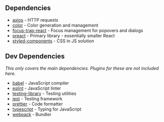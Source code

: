 ## Dependencies

- [axios](https://axios-http.com/) - HTTP requests
- [color](https://github.com/Qix-/color) - Color generation and management
- [focus-trap-react](https://github.com/focus-trap/focus-trap-react) - Focus management for popovers and dialogs
- [preact](https://preactjs.com/) - Primary library - essentially smaller React
- [styled-components](https://styled-components.com/) - CSS in JS solution

## Dev Dependencies

_This only covers the main dependencies. Plugins for these are not included here._

- [babel](https://babeljs.io/) - JavaScript compiler
- [eslint](https://eslint.org/) - JavaScript linter
- [testing-library](https://testing-library.com/) - Testing utilities
- [jest](https://jestjs.io/) - Testing framework
- [prettier](https://prettier.io/) - Code formatter
- [typescript](https://www.typescriptlang.org/) - Typing for JavaScript
- [webpack](https://webpack.js.org/) - Bundler
